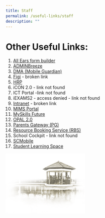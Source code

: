```yaml
---
title: Staff
permalink: /useful-links/staff
description: ""
---
```

# **Other Useful Links:**

1. [All Ears form builder](https://forms.moe.edu.sg/)
3. [ADMINBreeze](https://cchy.adminbreeze.com/nationalExamAnalysisSecondary/analysis/html/analysis)
5. [DMA (Mobile Guardian)](https://sg-portal.mobileguardian.com/#/login)
8. [Figi](http://n7105sadmw01002.schools.moe.edu.sg/ras/) - broken link
11. [HRP](https://www.hrp.gov.sg/hrp/#/)
13. iCON 2.0  - link not found
15. ICT Portal -link not found
17. iEXAMS2 - access denied - link not found
19. [Intranet](https://intranet.moe.gov.sg/) - broken link
21. [MIMS Portal](https://idp.mims.moe.gov.sg/nidp/saml2/sso)
23. [MySkills Future](https://www.myskillsfuture.gov.sg/content/student/en/secondary.html)
25. [OPAL 2.0](https://www.opal2.moe.edu.sg/app/learner)
27. [Parents Gateway (PG)](https://pg.moe.edu.sg/)
30. [Resource Booking Service (RBS)](https://rbs.avero-tech.com/)
32. School Cockpit - link not found
34. [SCMobile](https://scmobile.moe.edu.sg/home)
36. [Student Learning Space](https://vle.learning.moe.edu.sg/login)

<img src="/images/pavilion.png" 
     style="width:50%">